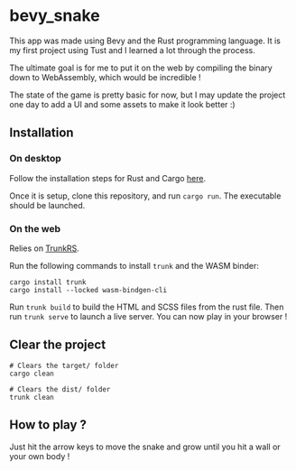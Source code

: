 # bevy_snake

This app was made using Bevy and the Rust programming language. It is my first project using Tust and I learned a lot through the process.

The ultimate goal is for me to put it on the web by compiling the binary down to WebAssembly, which would be incredible !

The state of the game is pretty basic for now, but I may update the project one day to add a UI and some assets to make it look better :)

## Installation

### On desktop

Follow the installation steps for Rust and Cargo [here](https://www.rust-lang.org/tools/install).

Once it is setup, clone this repository, and run `cargo run`.
The executable should be launched.

### On the web

Relies on [TrunkRS](https://trunkrs.dev/).

Run the following commands to install `trunk` and the WASM binder:

```
cargo install trunk
cargo install --locked wasm-bindgen-cli
```

Run `trunk build` to build the HTML and SCSS files from the rust file.
Then run `trunk serve` to launch a live server.
You can now play in your browser !


## Clear the project

```
# Clears the target/ folder
cargo clean

# Clears the dist/ folder
trunk clean
```

## How to play ?

Just hit the arrow keys to move the snake and grow until you hit a wall or your own body !
